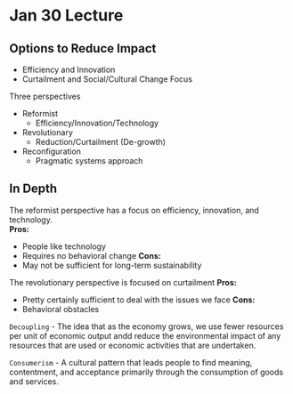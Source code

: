 # Jan 30 Lecture

## Options to Reduce Impact
 - Efficiency and Innovation
 - Curtailment and Social/Cultural Change Focus

Three perspectives
 - Reformist
    - Efficiency/Innovation/Technology
 - Revolutionary
    - Reduction/Curtailment (De-growth)
 - Reconfiguration
    - Pragmatic systems approach

## In Depth
The reformist perspective has a focus on efficiency, innovation, and technology.  
**Pros:**
 - People like technology
 - Requires no behavioral change
**Cons:**
 - May not be sufficient for long-term sustainability
 
 The revolutionary perspective is focused on curtailment
**Pros:**
 - Pretty certainly sufficient to deal with the issues we face
**Cons:**
 - Behavioral obstacles

`Decoupling` - The idea that as the economy grows, we use fewer resources per unit of economic output andd reduce the environmental impact of any resources that are used or economic activities that are undertaken.

`Consumerism` - A cultural pattern that leads people to find meaning, contentment, and acceptance primarily through the consumption of goods and services.

